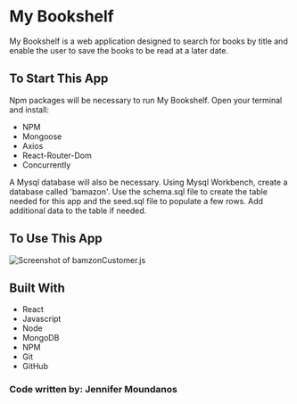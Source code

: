 # My Bookshelf
My Bookshelf is a web application designed to search for books by title and enable the user to save the books to be read at a later date.

## To Start This App
Npm packages will be necessary to run My Bookshelf. Open your terminal and install:
* NPM
* Mongoose
* Axios
* React-Router-Dom
* Concurrently

A Mysql database will also be necessary. Using Mysql Workbench, create a database called 'bamazon'. Use the schema.sql file to create the table needed for this app and the seed.sql file to populate a few rows. Add additional data to the table if needed. 

## To Use This App

![Screenshot of bamzonCustomer.js](assets/customerView.png)

## Built With
* React
* Javascript
* Node
* MongoDB
* NPM
* Git
* GitHub


### Code written by: Jennifer Moundanos
